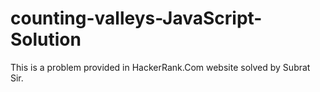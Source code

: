 # counting-valleys-JavaScript-Solution
This is a problem provided in HackerRank.Com website solved by Subrat Sir.
